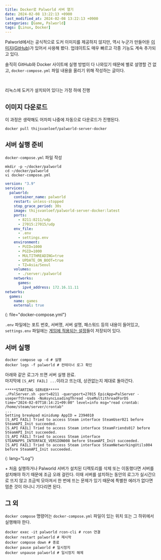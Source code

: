 ```yaml
---
title: Docker로 Palworld 서버 열기
date: 2024-02-08 13:22:13 +0900
last_modified_at: 2024-02-08 13:22:13 +0900
categories: [Game, Palworld]
tags: [Linux, Docker]
---
```


Palworld에서는 공식적으로 도커 이미지를 제공하지 않지만, 역시 누군가 만들어둔 [이미지](https://hub.docker.com/r/thijsvanloef/palworld-server-docker)([GitHub](https://github.com/thijsvanloef/palworld-server-docker))가 있어서 사용해 봤다.
업데이트도 매우 빠르고 각종 기능도 계속 추가되고 있다.

솔직히 GitHub와 Docker 사이트에 실행 방법이 다 나와있기 때문에 별로 설명할 건 없고, `docker-compose.yml` 파일 내용을 올리기 위해 작성하는 글이다.

<br/>

리눅스에 도커가 설치되어 있다는 가정 하에 진행

## 이미지 다운로드
이 과정은 생략해도 어차피 나중에 자동으로 다운로드가 진행된다.
```shell
docker pull thijsvanloef/palworld-server-docker
```

## 서버 실행 준비

`docker-compose.yml` 파일 작성
```shell
mkdir -p ~/docker/palworld
cd ~/docker/palworld
vi docker-compose.yml
```

```yaml
version: "3.9"
services:
  palworld:
    container_name: palworld
    restart: unless-stopped
    stop_grace_period: 30s
    image: thijsvanloef/palworld-server-docker:latest
    ports:
      - 8211:8211/udp
      - 27015:27015/udp
    env_file:
      - .env
      - settings.env
    environment:
      - PUID=1000
      - PGID=1000
      - MULTITHREADING=true
      - UPDATE_ON_BOOT=true
      - TZ=Asia/Seoul
    volumes:
      - ./server:/palworld
    networks:
      games:
        ipv4_address: 172.16.11.11
networks:
  games:
    name: games
    external: true
```
{: file="docker-compose.yml"}

`.env` 파일에는 포트 번호, 서버명, 서버 설명, 패스워드 등의 내용이 들어있고, `settings.env` 파일에는 [게임에 적용되는 설정](https://github.com/thijsvanloef/palworld-server-docker?tab=readme-ov-file#with-environment-variables)들이 저장되어 있다.

## 서버 실행
```shell
docker compose up -d # 실행
docker logs -f palworld # 컨테이너 로그 확인
```

아래와 같은 로그가 뜨면 서버 실행 완료.  
마지막에 `[S_API FAIL] ...`이라고 뜨는데, 상관없는지 제대로 돌아간다.

```
*****STARTING SERVER*****
./PalServer.sh -port=8211 -queryport=27015 EpicApp=PalServer -useperfthreads -NoAsyncLoadingThread -UseMultithreadForDS
time="2024-02-07T18:14:21+09:00" level=info msg="read crontab: /home/steam/server/crontab"
...
Setting breakpad minidump AppID = 2394010
[S_API FAIL] Tried to access Steam interface SteamUser021 before SteamAPI_Init succeeded.
[S_API FAIL] Tried to access Steam interface SteamFriends017 before SteamAPI_Init succeeded.
[S_API FAIL] Tried to access Steam interface STEAMAPPS_INTERFACE_VERSION008 before SteamAPI_Init succeeded.
[S_API FAIL] Tried to access Steam interface SteamNetworkingUtils004 before SteamAPI_Init succeeded.
```
{: lang="Log"}

\+ 처음 실행하거나 Palworld 서버가 설치된 디렉토리를 삭제 또는 이동했다면 서버를 설치해야 하기 때문에 조금 오래 걸린다. 이때 서버를 설치하는 동안의 로그가 실시간으로 뜨지 않고 조금씩 모아져서 한 번에 뜨는 문제가 있기 때문에 특별한 에러가 없다면 멈춘 것이 아니니 기다리면 된다.

## 그 외
`docker compose` 명령어는 `docker-compose.yml` 파일이 있는 위치 또는 그 하위에서 실행해야 한다.

```shell
docker exec -it palworld rcon-cli # rcon 연결
docker restart palworld # 재시작
docker compose down # 종료
docker pause palworld # 일시정지
docker unpause palworld # 일시정지 해제
```
